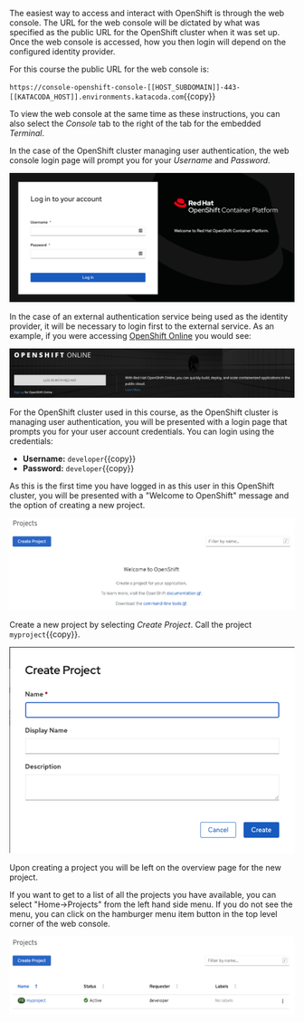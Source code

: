 The easiest way to access and interact with OpenShift is through the web console. The URL for the web console will be dictated by what was specified as the public URL for the OpenShift cluster when it was set up. Once the web console is accessed, how you then login will depend on the configured identity provider.

For this course the public URL for the web console is:

``https://console-openshift-console-[[HOST_SUBDOMAIN]]-443-[[KATACODA_HOST]].environments.katacoda.com``{{copy}}

To view the web console at the same time as these instructions, you can also select the _Console_ tab to the right of the tab for the embedded _Terminal_.

In the case of the OpenShift cluster managing user authentication, the web console login page will prompt you for your _Username_ and _Password_.

![Web Console Login](../assets/introduction/cluster-access-44/01-web-console-login.png)

In the case of an external authentication service being used as the identity provider, it will be necessary to login first to the external service. As an example, if you were accessing [OpenShift Online](https://www.openshift.com/get-started/) you would see:

![External Login](../assets/introduction/cluster-access-44/01-external-identity-provider.png)

For the OpenShift cluster used in this course, as the OpenShift cluster is managing user authentication, you will be presented with a login page that prompts you for your user account credentials. You can login using the credentials:

* **Username:** ``developer``{{copy}}
* **Password:** ``developer``{{copy}}

As this is the first time you have logged in as this user in this OpenShift cluster, you will be presented with a "Welcome to OpenShift" message and the option of creating a new project.

![Web Console Welcome](../assets/introduction/cluster-access-44/01-web-console-welcome.png)

Create a new project by selecting _Create Project_. Call the project ``myproject``{{copy}}.

![Create New Project](../assets/introduction/cluster-access-44/01-create-new-project.png)

Upon creating a project you will be left on the overview page for the new project.

If you want to get to a list of all the projects you have available, you can select "Home->Projects" from the left hand side menu. If you do not see the menu, you can click on the hamburger menu item button in the top level corner of the web console.

![List of Projects](../assets/introduction/cluster-access-44/01-list-of-projects.png)
